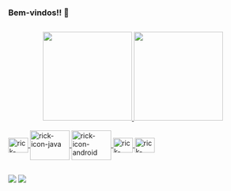 ### Bem-vindos!! 👋

##

<div align="center">
  <a href="https://github.com/richardsonrr/richardsonrr">
  <img height="180em" src="https://github-readme-stats.vercel.app/api?username=richardsonrr&show_icons=true&theme=chartreuse-dark&include_all_commits=true&count_private=true"/>
  <img height="180em" src="https://github-readme-stats.vercel.app/api/top-langs/?username=richardsonrr&layout=compact&langs_count=7&theme=chartreuse-dark"/>
</div>
  
  <div style="display: inline_block"><br>
  <img align="center" alt="rick-icon-kotlin" height="30" width="40" src="https://cdn.jsdelivr.net/gh/devicons/devicon/icons/kotlin/kotlin-original.svg">
  <img align="center" alt="rick-icon-java" height="60" width="80" src="https://cdn.jsdelivr.net/gh/devicons/devicon/icons/java/java-original-wordmark.svg">
  <img align="center" alt="rick-icon-android" height="60" width="80" src="https://cdn.jsdelivr.net/gh/devicons/devicon/icons/android/android-plain-wordmark.svg">
  <img align="center" alt="rick-icon-swift" height="30" width="40" src="https://cdn.jsdelivr.net/gh/devicons/devicon/icons/swift/swift-original.svg">
  <img align="center" alt="rick-icon-ios" height="30" width="40" src="https://cdn.jsdelivr.net/gh/devicons/devicon/icons/apple/apple-original.svg">
</div>
  
  ##
  
  <div>
  
  <a href = "mailto:richardsonrodrigues.dev@gmail.com"><img src="https://img.shields.io/badge/-Gmail-%23333?style=for-the-badge&logo=gmail&logoColor=white" target="_blank"></a>
  <a href="https://www.linkedin.com/in/richardson-rodrigues-294a05176/" target="_blank"><img src="https://img.shields.io/badge/-LinkedIn-%230077B5?style=for-the-badge&logo=linkedin&logoColor=white" target="_blank"></a> 
    </div>
